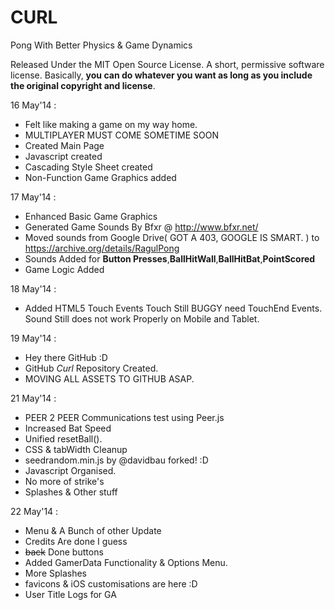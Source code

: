 CURL
====

Pong With Better Physics &amp; Game Dynamics

Released Under the MIT Open Source License. A short, permissive software license. Basically, **you can do whatever you want as long as you include the original copyright and license**.

16 May'14 :
- Felt like making a game on my way home.
- MULTIPLAYER MUST COME SOMETIME SOON
- Created Main Page
- Javascript created
- Cascading Style Sheet created
- Non-Function Game Graphics added

17 May'14 :
- Enhanced Basic Game Graphics
- Generated Game Sounds By Bfxr @ http://www.bfxr.net/
- Moved sounds from Google Drive( GOT A 403, GOOGLE IS SMART. ) to https://archive.org/details/RagulPong
- Sounds Added for **Button Presses**,**BallHitWall**,**BallHitBat**,**PointScored**
- Game Logic Added

18 May'14 :
- Added HTML5 Touch Events
        Touch Still BUGGY need TouchEnd Events.
        Sound Still does not work Properly on Mobile and Tablet. 
  
19 May'14 :
- Hey there GitHub :D
- GitHub *Curl* Repository Created.
- MOVING ALL ASSETS TO GITHUB ASAP.

21 May'14 :
- PEER 2 PEER Communications test using Peer.js
- Increased Bat Speed
- Unified resetBall().
- CSS & tabWidth Cleanup
- seedrandom.min.js by @davidbau forked! :D
- Javascript Organised.
- No more of strike's
- Splashes & Other stuff

22 May'14 :
- Menu & A Bunch of other Update
- Credits Are done I guess
- <strike>back</strike> Done buttons
- Added GamerData Functionality & Options Menu.
- More Splashes
- favicons & iOS customisations are here :D
- User Title Logs for GA
